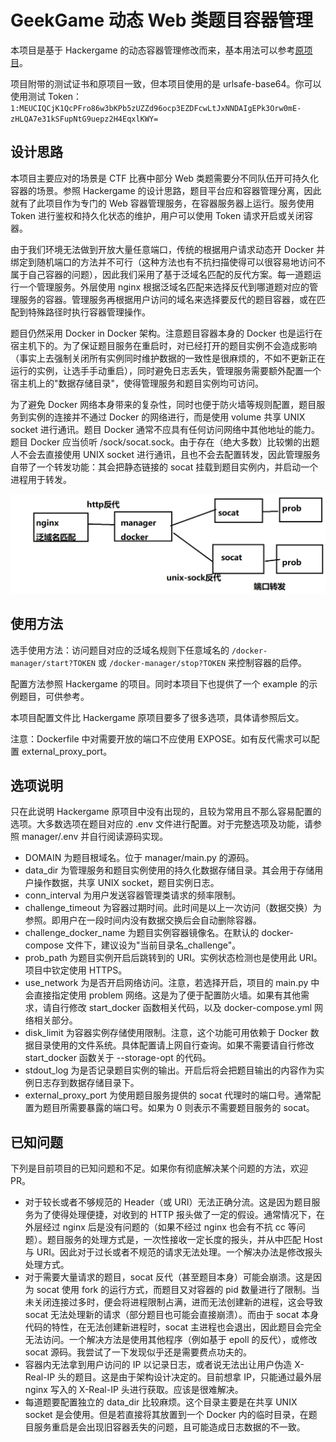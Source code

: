 # GeekGame 动态 Web 类题目容器管理

本项目是基于 Hackergame 的动态容器管理修改而来，基本用法可以参考[原项目](https://github.com/USTC-Hackergame/hackergame-challenge-docker)。

项目附带的测试证书和原项目一致，但本项目使用的是 urlsafe-base64。你可以使用测试 Token： `1:MEUCIQCjK1QcPFro86w3bKPb5zUZZd96ocp3EZDFcwLtJxNNDAIgEPk3Orw0mE-zHLQA7e31kSFupNtG9uepz2H4EqxlKWY=`

## 设计思路

本项目主要应对的场景是 CTF 比赛中部分 Web 类题需要分不同队伍开可持久化容器的场景。参照 Hackergame 的设计思路，题目平台应和容器管理分离，因此就有了此项目作为专门的 Web 容器管理服务，在容器服务器上运行。服务使用 Token 进行鉴权和持久化状态的维护，用户可以使用 Token 请求开启或关闭容器。

由于我们环境无法做到开放大量任意端口，传统的根据用户请求动态开 Docker 并绑定到随机端口的方法并不可行（这种方法也有不抗扫描使得可以很容易地访问不属于自己容器的问题），因此我们采用了基于泛域名匹配的反代方案。每一道题运行一个管理服务。外层使用 nginx 根据泛域名匹配来选择反代到哪道题对应的管理服务的容器。管理服务再根据用户访问的域名来选择要反代的题目容器，或在匹配到特殊路径时执行容器管理操作。

题目仍然采用 Docker in Docker 架构。注意题目容器本身的 Docker 也是运行在宿主机下的。为了保证题目服务在重启时，对已经打开的题目实例不会造成影响（事实上去强制关闭所有实例同时维护数据的一致性是很麻烦的，不如不更新正在运行的实例，让选手手动重启），同时避免日志丢失，管理服务需要额外配置一个宿主机上的"数据存储目录"，使得管理服务和题目实例均可访问。

为了避免 Docker 网络本身带来的复杂性，同时也便于防火墙等规则配置，题目服务到实例的连接并不通过 Docker 的网络进行，而是使用 volume 共享 UNIX socket 进行通讯。题目 Docker 通常不应具有任何访问网络中其他地址的能力。题目 Docker 应当侦听 /sock/socat.sock。由于存在（绝大多数）比较懒的出题人不会去直接使用 UNIX socket 进行通讯，且也不会去配置转发，因此管理服务自带了一个转发功能：其会把静态链接的 socat 挂载到题目实例内，并启动一个进程用于转发。

![抽象架构图](arch.jpg)

## 使用方法

选手使用方法：访问题目对应的泛域名规则下任意域名的 `/docker-manager/start?TOKEN` 或 `/docker-manager/stop?TOKEN` 来控制容器的启停。

配置方法参照 Hackergame 的项目。同时本项目下也提供了一个 example 的示例题目，可供参考。

本项目配置文件比 Hackergame 原项目要多了很多选项，具体请参照后文。

注意：Dockerfile 中对需要开放的端口不应使用 EXPOSE。如有反代需求可以配置 external_proxy_port。

## 选项说明

只在此说明 Hackergame 原项目中没有出现的，且较为常用且不那么容易配置的选项。大多数选项在题目对应的 .env 文件进行配置。对于完整选项及功能，请参照 manager/.env 并自行阅读源码实现。

- DOMAIN 为题目根域名。位于 manager/main.py 的源码。
- data_dir 为管理服务和题目实例使用的持久化数据存储目录。其会用于存储用户操作数据，共享 UNIX socket，题目实例日志。
- conn_interval 为用户发送容器管理类请求的频率限制。
- challenge_timeout 为容器过期时间。此时间是以上一次访问（数据交换）为参照。即用户在一段时间内没有数据交换后会自动删除容器。
- challenge_docker_name 为题目实例容器镜像名。在默认的 docker-compose 文件下，建议设为"当前目录名_challenge"。
- prob_path 为题目实例开启后跳转到的 URI。实例状态检测也是使用此 URI。项目中钦定使用 HTTPS。
- use_network 为是否开启网络访问。注意，若选择开启，项目的 main.py 中会直接指定使用 problem 网络。这是为了便于配置防火墙。如果有其他需求，请自行修改 start_docker 函数相关代码，以及 docker-compose.yml 网络相关部分。
- disk_limit 为容器实例存储使用限制。注意，这个功能可用依赖于 Docker 数据目录使用的文件系统。具体配置请上网自行查询。如果不需要请自行修改 start_docker 函数关于 --storage-opt 的代码。
- stdout_log 为是否记录题目实例的输出。开启后将会把题目输出的内容作为实例日志存到数据存储目录下。
- external_proxy_port 为使用题目服务提供的 socat 代理时的端口号。通常配置为题目所需要暴露的端口号。如果为 0 则表示不需要题目服务的 socat。

## 已知问题

下列是目前项目的已知问题和不足。如果你有彻底解决某个问题的方法，欢迎 PR。

- 对于较长或者不够规范的 Header（或 URI）无法正确分流。这是因为题目服务为了使得处理便捷，对收到的 HTTP 报头做了一定的假设。通常情况下，在外层经过 nginx 后是没有问题的（如果不经过 nginx 也会有不抗 cc 等问题）。题目服务的处理方式是，一次性接收一定长度的报头，并从中匹配 Host 与 URI。因此对于过长或者不规范的请求无法处理。一个解决办法是修改报头处理方式。
- 对于需要大量请求的题目，socat 反代（甚至题目本身）可能会崩溃。这是因为 socat 使用 fork 的运行方式，而题目又对容器的 pid 数量进行了限制。当未关闭连接过多时，便会将进程限制占满，进而无法创建新的进程，这会导致 socat 无法处理新的请求（部分题目也可能会直接崩溃）。而由于 socat 本身代码的特性，在无法创建新进程时，socat 主进程也会退出，因此题目会完全无法访问。一个解决方法是使用其他程序（例如基于 epoll 的反代），或修改 socat 源码。我尝试了一下发现似乎还是需要费点功夫的。
- 容器内无法拿到用户访问的 IP 以记录日志，或者说无法出让用户伪造 X-Real-IP 头的题目。这是由于架构设计决定的。目前想拿 IP，只能通过最外层 nginx 写入的 X-Real-IP 头进行获取。应该是很难解决。
- 每道题要配置独立的 data_dir 比较麻烦。这个目录主要是在共享 UNIX socket 是会使用。但是若直接将其放置到一个 Docker 内的临时目录，在题目服务重启是会出现旧容器丢失的问题，且可能造成日志数据的不一致。